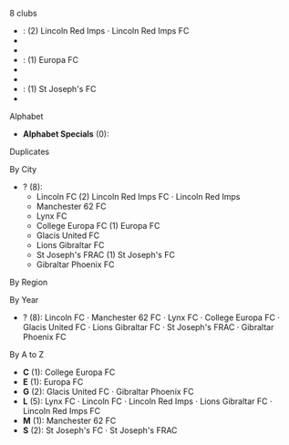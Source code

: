 8 clubs

-  : (2) Lincoln Red Imps · Lincoln Red Imps FC
- 
- 
-  : (1) Europa FC
- 
- 
-  : (1) St Joseph's FC
- 




Alphabet

- **Alphabet Specials** (0): 




Duplicates





By City

- ? (8): 
  - Lincoln FC  (2) Lincoln Red Imps FC · Lincoln Red Imps
  - Manchester 62 FC 
  - Lynx FC 
  - College Europa FC  (1) Europa FC
  - Glacis United FC 
  - Lions Gibraltar FC 
  - St Joseph's FRAC  (1) St Joseph's FC
  - Gibraltar Phoenix FC 




By Region





By Year

- ? (8):   Lincoln FC · Manchester 62 FC · Lynx FC · College Europa FC · Glacis United FC · Lions Gibraltar FC · St Joseph's FRAC · Gibraltar Phoenix FC






By A to Z

- **C** (1): College Europa FC
- **E** (1): Europa FC
- **G** (2): Glacis United FC · Gibraltar Phoenix FC
- **L** (5): Lynx FC · Lincoln FC · Lincoln Red Imps · Lions Gibraltar FC · Lincoln Red Imps FC
- **M** (1): Manchester 62 FC
- **S** (2): St Joseph's FC · St Joseph's FRAC




